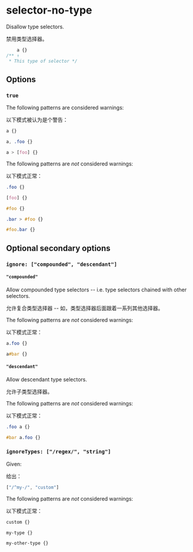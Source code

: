 # selector-no-type

Disallow type selectors.

禁用类型选择器。

```css
    a {}
/** ↑
 * This type of selector */
```

## Options

### `true`

The following patterns are considered warnings:

以下模式被认为是个警告：

```css
a {}
```

```css
a, .foo {}
```

```css
a > [foo] {}
```

The following patterns are *not* considered warnings:

以下模式正常：

```css
.foo {}
```

```css
[foo] {}
```

```css
#foo {}
```

```css
.bar > #foo {}
```

```css
#foo.bar {}
```

## Optional secondary options

### `ignore: ["compounded", "descendant"]`

#### `"compounded"`

Allow compounded type selectors -- i.e. type selectors chained with other selectors.

允许复合类型选择器 -- 如，类型选择器后面跟着一系列其他选择器。

The following patterns are *not* considered warnings:

以下模式正常：

```css
a.foo {}
```

```css
a#bar {}
```

#### `"descendant"`

Allow descendant type selectors.

允许子类型选择器。

The following patterns are *not* considered warnings:

以下模式正常：

```css
.foo a {}
```

```css
#bar a.foo {}
```

### `ignoreTypes: ["/regex/", "string"]`

Given:

给出：

```js
["/^my-/", "custom"]
```

The following patterns are *not* considered warnings:

以下模式正常：

```css
custom {}
```

```css
my-type {}
```

```css
my-other-type {}
```
